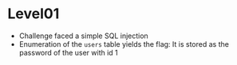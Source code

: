 # Level01

- Challenge faced a simple SQL injection
- Enumeration of the `users` table yields the flag: It is stored as the password of the user with id 1